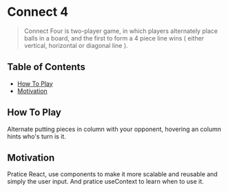 # Connect 4

>Connect Four is two-player game, in which players alternately place balls in a board, and the first to form a 4 piece line wins ( either vertical, horizontal or diagonal line ).


## Table of Contents

  - [How To Play](#how-to-play)
  - [Motivation](#motivation)

## How To Play

Alternate putting pieces in column with your opponent, hovering an column hints who's turn is it.



## Motivation

Pratice React, use components to make it more scalable and reusable and simply the user input. And pratice useContext to learn when to use it.
